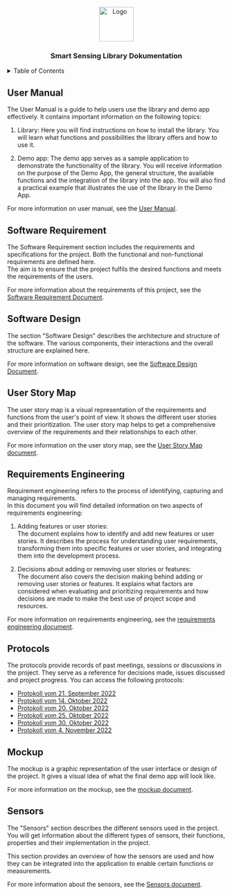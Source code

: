 
<!-- PROJECT LOGO -->
<br />
<div align="center">
  <a>
    <img src="https://cdn-images-1.medium.com/max/1200/1*5-aoK8IBmXve5whBQM90GA.png" alt="Logo" width="80" height="80">
  </a>
<h3 align="center">Smart Sensing Library Dokumentation </h3>


</div>

<!-- TABLE OF CONTENTS -->
<details>
  <summary>Table of Contents</summary>
  <ol>
    <li>
      <a href="#user-manual">User Manual</a>
      <ul>
        <li><a href="#software-requirement">Software Requirement</a></li>
      </ul>
    </li>
    <li><a href="#software-design">Software Design</a></li>
    <li><a href="#user-story-map">User Story Map</a></li>
    <li><a href="#requirements-engineering">Requirements Engineering</a></li>
    <li><a href="#protocols">Protocols</a></li>
    <li><a href="#mockup">Mockup</a></li>
    <li><a href="#sensors"> Sensors</a></li>
  </ol>
</details>

## User Manual

The User Manual is a guide to help users use the library and demo app effectively. It contains important information on the following topics:

1. Library: Here you will find instructions on how to install the library. You will learn what functions and possibilities the library offers and how to use it.

2. Demo app: The demo app serves as a sample application to demonstrate the functionality of the library. You will receive information on the purpose of the Demo App, the general structure, the available functions and the integration of the library into the app. You will also find a practical example that illustrates the use of the library in the Demo App.

For more information on user manual, see the [User Manual](./User%20manual/user_manual.tex).

## Software Requirement

The Software Requirement section includes the requirements and specifications for the project. Both the functional and non-functional requirements are defined here. \
The aim is to ensure that the project fulfils the desired functions and meets the requirements of the users.

For more information about the requirements of this project, see the [Software Requirement Document](./Software%20requirements%20document/SRD.pdf).

## Software Design

The section "Software Design" describes the architecture and structure of the software. The various components, their interactions and the overall structure are explained here. 

For more information on software design, see the [Software Design Document](./Software%20design%20document/design_doc.pdf).

## User Story Map

The user story map is a visual representation of the requirements and functions from the user's point of view. It shows the different user stories and their prioritization. The user story map helps to get a comprehensive overview of the requirements and their relationships to each other.

For more information on the user story map, see the [User Story Map document](./User%20Story%20Map/User%20Story%20Map.pdf).

## Requirements Engineering

Requirement engineering refers to the process of identifying, capturing and managing requirements. \
In this document you will find detailed information on two aspects of requirements engineering:

1. Adding features or user stories:\
    The document explains how to identify and add new features or user stories. It describes the process for understanding user requirements, transforming them into specific features or user stories, and integrating them into the development process.

2. Decisions about adding or removing user stories or features: \
    The document also covers the decision making behind adding or removing user stories or features. It explains what factors are considered when evaluating and prioritizing requirements and how decisions are made to make the best use of project scope and resources.

For more information on requirements engineering, see the [requirements engineering document](./Requirements%20Engineering/re_doc.pdf).

## Protocols

The protocols provide records of past meetings, sessions or discussions in the project. They serve as a reference for decisions made, issues discussed and project progress.
You can access the following protocols:

- [Protokoll vom 21. September 2022](Protocols/2022_09_21)
- [Protokoll vom 14. Oktober 2022](Protocols/2022_10_14)
- [Protokoll vom 20. Oktober 2022](Protocols/2022_10_20)
- [Protokoll vom 25. Oktober 2022](Protocols/2022_10_25)
- [Protokoll vom 30. Oktober 2022](Protocols/2022_10_30)
- [Protokoll vom 4. November 2022](Protocols/2022_11_04)

## Mockup

The mockup is a graphic representation of the user interface or design of the project. It gives a visual idea of what the final demo app will look like.

For more information on the mockup, see the [mockup document](./Mockup/Pages.pdf).

## Sensors

The "Sensors" section describes the different sensors used in the project. You will get information about the different types of sensors, their functions, properties and their implementation in the project. 

This section provides an overview of how the sensors are used and how they can be integrated into the application to enable certain functions or measurements.

For more information about the sensors, see the [Sensors document](./Sensors/).